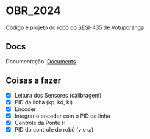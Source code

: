 # OBR_2024

Código e projeto do robô do SESI-435 de Votuporanga

## Docs

Documentação: [Documents](Documents/README.md)

## Coisas a fazer

- [x] Leitura dos Sensores (calibragem)
- [x] PID da linha (kp, kd, ki)
- [x] Encoder
- [x] Integrar o encoder com o PID da linha
- [x] Controle da Ponte H
- [x] PID do controle do robô (v e ω)
